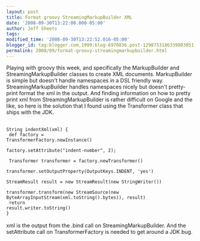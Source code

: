 ```yaml
---
layout: post
title: Format groovy StreamingMarkupBuilder XML
date: '2008-09-30T13:22:00.000-05:00'
author: Jeff Sheets
tags:
modified_time: '2008-09-30T13:22:52.016-05:00'
blogger_id: tag:blogger.com,1999:blog-6970836.post-1298753186339803051
permalink: 2008/09/format-groovy-streamingmarkupbuilder.html
---
```


Playing with groovy this week, and specifically the MarkupBuilder and
      StreamingMarkupBuilder classes to create XML documents. MarkupBuilder is simple but doesn't
      handle namespaces in a DSL friendly way. StreamingMarkupBuilder handles namespaces nicely but
      doesn't pretty-print format the xml in the output. And finding information on how to pretty
      print xml from StreamingMarkupBuilder is rather difficult on Google and the like, so here is
      the solution that I found using the Transformer class that ships with the JDK.<br
      /><br /><code><br />String indentXml(xml) {<br /> def factory =
      TransformerFactory.newInstance()<br /> factory.setAttribute("indent-number", 2);<br
      /><br /> Transformer transformer = factory.newTransformer()<br />
      transformer.setOutputProperty(OutputKeys.INDENT, 'yes')<br /> StreamResult result = new
      StreamResult(new StringWriter())<br /> transformer.transform(new StreamSource(new
      ByteArrayInputStream(xml.toString().bytes)), result)<br /> return
      result.writer.toString()<br />}<br /></code><br />xml is the output
      from the .bind call on StreamingMarkupBuilder. And the setAttribute call on TransformerFactory
      is needed to get around a JDK bug.